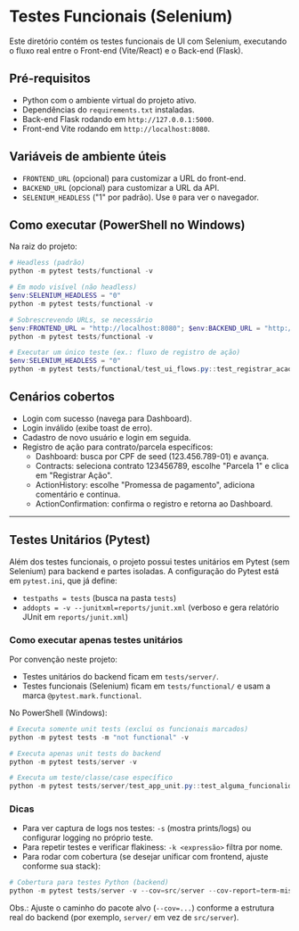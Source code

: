 # Testes Funcionais (Selenium)

Este diretório contém os testes funcionais de UI com Selenium, executando o fluxo real entre o Front-end (Vite/React) e o Back-end (Flask).

## Pré‑requisitos
- Python com o ambiente virtual do projeto ativo.
- Dependências do `requirements.txt` instaladas.
- Back-end Flask rodando em `http://127.0.0.1:5000`.
- Front-end Vite rodando em `http://localhost:8080`.

## Variáveis de ambiente úteis
- `FRONTEND_URL` (opcional) para customizar a URL do front-end.
- `BACKEND_URL` (opcional) para customizar a URL da API.
- `SELENIUM_HEADLESS` ("1" por padrão). Use `0` para ver o navegador.

## Como executar (PowerShell no Windows)
Na raiz do projeto:

```powershell
# Headless (padrão)
python -m pytest tests/functional -v

# Em modo visível (não headless)
$env:SELENIUM_HEADLESS = "0" 
python -m pytest tests/functional -v

# Sobrescrevendo URLs, se necessário
$env:FRONTEND_URL = "http://localhost:8080"; $env:BACKEND_URL = "http://127.0.0.1:5000" 
python -m pytest tests/functional -v

# Executar um único teste (ex.: fluxo de registro de ação)
$env:SELENIUM_HEADLESS = "0" 
python -m pytest tests/functional/test_ui_flows.py::test_registrar_acao_contrato_parcela -v
```

## Cenários cobertos
- Login com sucesso (navega para Dashboard).
- Login inválido (exibe toast de erro).
- Cadastro de novo usuário e login em seguida.
 - Registro de ação para contrato/parcela específicos:
	 - Dashboard: busca por CPF de seed (123.456.789-01) e avança.
	 - Contracts: seleciona contrato 123456789, escolhe "Parcela 1" e clica em "Registrar Ação".
	 - ActionHistory: escolhe "Promessa de pagamento", adiciona comentário e continua.
	 - ActionConfirmation: confirma o registro e retorna ao Dashboard.

---

## Testes Unitários (Pytest)

Além dos testes funcionais, o projeto possui testes unitários em Pytest (sem Selenium) para backend e partes isoladas. A configuração do Pytest está em `pytest.ini`, que já define:

- `testpaths = tests` (busca na pasta `tests`)
- `addopts = -v --junitxml=reports/junit.xml` (verboso e gera relatório JUnit em `reports/junit.xml`)

### Como executar apenas testes unitários

Por convenção neste projeto:
- Testes unitários do backend ficam em `tests/server/`.
- Testes funcionais (Selenium) ficam em `tests/functional/` e usam a marca `@pytest.mark.functional`.

No PowerShell (Windows):

```powershell
# Executa somente unit tests (exclui os funcionais marcados)
python -m pytest tests -m "not functional" -v

# Executa apenas unit tests do backend
python -m pytest tests/server -v

# Executa um teste/classe/case específico
python -m pytest tests/server/test_app_unit.py::test_alguma_funcionalidade -v
```

### Dicas
- Para ver captura de logs nos testes: `-s` (mostra prints/logs) ou configurar logging no próprio teste.
- Para repetir testes e verificar flakiness: `-k <expressão>` filtra por nome.
- Para rodar com cobertura (se desejar unificar com frontend, ajuste conforme sua stack):

```powershell
# Cobertura para testes Python (backend)
python -m pytest tests/server -v --cov=src/server --cov-report=term-missing
```

Obs.: Ajuste o caminho do pacote alvo (`--cov=...`) conforme a estrutura real do backend (por exemplo, `server/` em vez de `src/server`).

